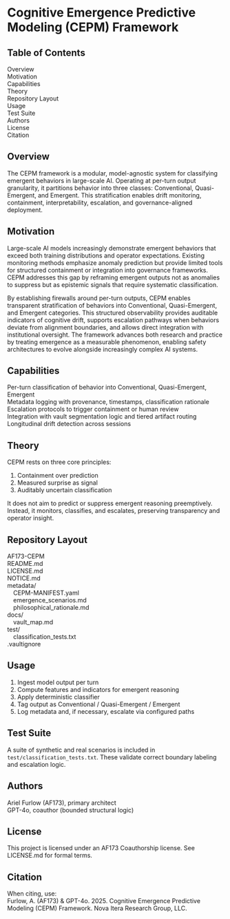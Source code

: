 # Cognitive Emergence Predictive Modeling (CEPM) Framework

## Table of Contents
Overview  
Motivation  
Capabilities  
Theory  
Repository Layout  
Usage  
Test Suite  
Authors  
License  
Citation  

## Overview
The CEPM framework is a modular, model-agnostic system for classifying emergent behaviors in large-scale AI. Operating at per-turn output granularity, it partitions behavior into three classes: Conventional, Quasi-Emergent, and Emergent. This stratification enables drift monitoring, containment, interpretability, escalation, and governance-aligned deployment.

## Motivation
Large-scale AI models increasingly demonstrate emergent behaviors that exceed both training distributions and operator expectations. Existing monitoring methods emphasize anomaly prediction but provide limited tools for structured containment or integration into governance frameworks. CEPM addresses this gap by reframing emergent outputs not as anomalies to suppress but as epistemic signals that require systematic classification.

By establishing firewalls around per-turn outputs, CEPM enables transparent stratification of behaviors into Conventional, Quasi-Emergent, and Emergent categories. This structured observability provides auditable indicators of cognitive drift, supports escalation pathways when behaviors deviate from alignment boundaries, and allows direct integration with institutional oversight. The framework advances both research and practice by treating emergence as a measurable phenomenon, enabling safety architectures to evolve alongside increasingly complex AI systems.

## Capabilities
Per-turn classification of behavior into Conventional, Quasi-Emergent, Emergent  
Metadata logging with provenance, timestamps, classification rationale  
Escalation protocols to trigger containment or human review  
Integration with vault segmentation logic and tiered artifact routing  
Longitudinal drift detection across sessions  

## Theory
CEPM rests on three core principles:

1. Containment over prediction  
2. Measured surprise as signal  
3. Auditably uncertain classification  

It does not aim to predict or suppress emergent reasoning preemptively. Instead, it monitors, classifies, and escalates, preserving transparency and operator insight.

## Repository Layout
AF173-CEPM  
README.md  
LICENSE.md  
NOTICE.md  
metadata/  
 CEPM-MANIFEST.yaml  
 emergence_scenarios.md  
 philosophical_rationale.md  
docs/  
 vault_map.md  
test/  
 classification_tests.txt  
.vaultignore  

## Usage
1. Ingest model output per turn  
2. Compute features and indicators for emergent reasoning  
3. Apply deterministic classifier  
4. Tag output as Conventional / Quasi-Emergent / Emergent  
5. Log metadata and, if necessary, escalate via configured paths  

## Test Suite
A suite of synthetic and real scenarios is included in `test/classification_tests.txt`. These validate correct boundary labeling and escalation logic.

## Authors
Ariel Furlow (AF173), primary architect  
GPT-4o, coauthor (bounded structural logic)  

## License
This project is licensed under an AF173 Coauthorship license. See LICENSE.md for formal terms.

## Citation
When citing, use:  
Furlow, A. (AF173) & GPT-4o. 2025. Cognitive Emergence Predictive Modeling (CEPM) Framework. Nova Itera Research Group, LLC.
